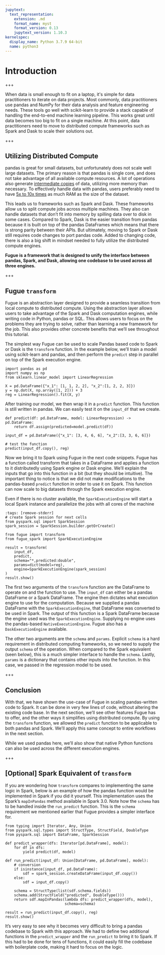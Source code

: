 ```yaml
---
jupytext:
  text_representation:
    extension: .md
    format_name: myst
    format_version: 0.13
    jupytext_version: 1.10.3
kernelspec:
  display_name: Python 3.7.9 64-bit
  name: python3
---
```


# Introduction

+++

When data is small enough to fit on a laptop, it's simple for data practitioners to iterate on data projects. Most commonly, data practitioners use pandas and NumPy for their data analysis and feature engineering needs. These tools go well with scikit-learn to provide a stack capable of handling the end-to-end machine learning pipeline. This works great until data becomes too big to fit on a single machine. At this point, data practitioners need to move to distributed compute frameworks such as Spark and Dask to scale their solutions out.

+++

## Utilizing Distributed Compute

pandas is great for small datasets, but unfortunately does not scale well large datasets. The primary reason is that pandas is single core, and does not take advantage of all available compute resources. A lot of operations also generate [intermediate copies](https://pandas.pydata.org/pandas-docs/stable/user_guide/scale.html#scaling-to-large-datasets) of data, utilizing more memory than necessary. To effectively handle data with pandas, users preferably need to have [5x to 10x times](https://wesmckinney.com/blog/apache-arrow-pandas-internals/) as much RAM as the size of the dataset.

This leads us to frameworks such as Spark and Dask. These frameworks allow us to split compute jobs across multiple machines. They also can handle datasets that don’t fit into memory by spilling data over to disk in some cases. Compared to Spark, Dask is the easier transition from pandas because it is built on top of the pandas DataFrames which means that there is strong parity between their APIs. But ultimately, moving to Spark or Dask still requires code changes to port pandas code. Added to changing code, there is also a big shift in mindset needed to fully utilize the distributed compute engines. 

**Fugue is a framework that is designed to unify the interface between pandas, Spark, and Dask, allowing one codebase to be used across all three engines.**

+++

## Fugue `transform`

Fugue is an abstraction layer designed to provide a seamless transition from local compute to distributed compute. Using the abstraction layer allows users to take advantage of the Spark and Dask computation engines, while writing code in Python, pandas or SQL. This allows users to focus on the problems they are trying to solve, rather than learning a new framework for the job. This also provides other concrete benefits that we’ll see throughout this tutorial.

The simplest way Fugue can be used to scale Pandas based code to Spark or Dask is the `transform` function. In the example below, we’ll train a model using scikit-learn and pandas, and then perform the `predict` step in parallel on top of the Spark execution engine.

```{code-cell} ipython3
import pandas as pd
import numpy as np
from sklearn.linear_model import LinearRegression

X = pd.DataFrame({"x_1": [1, 1, 2, 2], "x_2":[1, 2, 2, 3]})
y = np.dot(X, np.array([1, 2])) + 3
reg = LinearRegression().fit(X, y)
```

After training our model, we then wrap it in a `predict` function. This function is still written in pandas. We can easily test it on the `input_df` that we create.

```{code-cell} ipython3
def predict(df: pd.DataFrame, model: LinearRegression) -> pd.DataFrame:
    return df.assign(predicted=model.predict(df))

input_df = pd.DataFrame({"x_1": [3, 4, 6, 6], "x_2":[3, 3, 6, 6]})

# test the function
predict(input_df.copy(), reg)
```

Now we bring it to Spark using Fugue in the next code snippets. Fugue has a function called transform that takes in a DataFrame and applies a function to it distributedly using Spark engine or Dask engine. We’ll explain the inputs that go into this function in a bit (but they should be intuitive). The important thing to notice is that we did not make modifications to the pandas-based `predict` function in order to use it on Spark. This function can now scale to big datasets through the Spark execution engine.

Even if there is no cluster available, the `SparkExecutionEngine` will start a local Spark instance and parallelize the jobs with all cores of the machine

```{code-cell} ipython3
:tags: [remove-stderr]
# create Spark session for next cells
from pyspark.sql import SparkSession
spark_session = SparkSession.builder.getOrCreate()
```

```{code-cell} ipython3
from fugue import transform
from fugue_spark import SparkExecutionEngine

result = transform(
    input_df,
    predict,
    schema="*,predicted:double",
    params=dict(model=reg),
    engine=SparkExecutionEngine(spark_session)
)
result.show()
```

The first two arguments of the `transform` function are the DataFrame to operate on and the function to use. The `input_df` can either be a pandas DataFrame or a Spark DataFrame. The engine then dictates what execution engine to use for the computation. Because we supplied a pandas DataFrame with the `SparkExecutionEngine`, that DataFrame was converted to be used in Spark. The output of this function is a Spark DataFrame because the engine used was the `SparkExecutionEngine`. Supplying no engine uses the pandas-based `NativeExecutionEngine`. Fugue also has a `DaskExecutionEngine` available.

The other two arguments are the `schema` and `params`. Explicit `schema` is a hard requirement in distributed computing frameworks, so we need to supply the output `schema` of the operation. When compared to the Spark equivalent (seen below), this is a much simpler interface to handle the `schema`. Lastly, `params` is a dictionary that contains other inputs into the function. In this case, we passed in the regression model to be used.

+++

## Conclusion

With that, we have shown the use-case of Fugue in scaling pandas-written code to Spark. It can be done in very few lines of code, without altering the existing code base. In the next section, we’ll see other features Fugue has to offer, and the other ways it simplifies using distributed compute. By using the `transform` function, we allowed the `predict` function to be applicable to both pandas and Spark. We’ll apply this same concept to entire workflows in the next section.

While we used pandas here, we’ll also show that native Python functions can also be used across the different execution engines.

+++

## [Optional] Spark Equivalent of `transform`

If you are wondering how `transform` compares to implementing the same logic in Spark, below is an example of how the pandas function would be implemented in Spark if you did it yourself. This implementation uses the Spark’s `mapInPandas` method available in Spark 3.0. Note how the `schema` has to be handled inside the `run_predict` function. This is the `schema` requirement we mentioned earlier that Fugue provides a simpler interface for.

```{code-cell} ipython3
from typing import Iterator, Any, Union
from pyspark.sql.types import StructType, StructField, DoubleType
from pyspark.sql import DataFrame, SparkSession

def predict_wrapper(dfs: Iterator[pd.DataFrame], model):
    for df in dfs:
        yield predict(df, model)

def run_predict(input_df: Union[DataFrame, pd.DataFrame], model):
    # conversion
    if isinstance(input_df, pd.DataFrame):
        sdf = spark_session.createDataFrame(input_df.copy())
    else:
        sdf = input_df.copy()

    schema = StructType(list(sdf.schema.fields))
    schema.add(StructField("predicted", DoubleType()))
    return sdf.mapInPandas(lambda dfs: predict_wrapper(dfs, model), 
                           schema=schema)

result = run_predict(input_df.copy(), reg)
result.show()
```

It’s very easy to see why it becomes very difficult to bring a pandas codebase to Spark with this approach. We had to define two additional functions in the `predict_wrapper` and the `run_predict` to bring it to Spark. If this had to be done for tens of functions, it could easily fill the codebase with boilerplate code, making it hard to focus on the logic.
